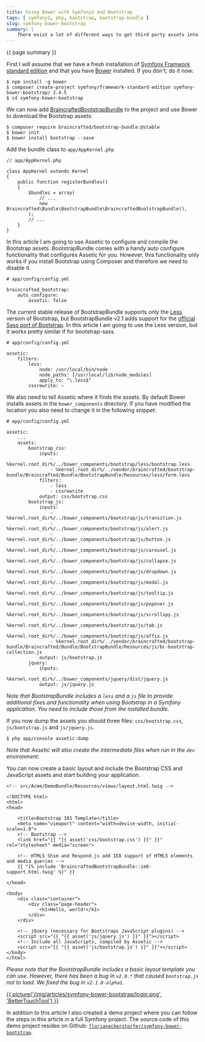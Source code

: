 ```yaml
---
title: Using Bower with Symfony2 and Bootstrap
tags: [ symfony2, php, bootstrap, bootstrap-bundle ]
slug: symfony-bower-bootstrap
summary: |
    There exist a lot of different ways to get third party assets into your project and one such way is Bower. Bower is an asset management tool from Twitter and you can use it to get Bootstrap into your Symfony project. I will explain how you can use it in combination with BraincraftedBootstrapBundle, my bundle that integrates Bootstrap into Symfony.
---
```


<p>{{ page.summary }}</p>

First I will assume that we have a fresh installation of [Symfony Framwork standard edition](http://symfony.com/download) and that you have [Bower](http://bower.io) installed. If you don't, do it now:

<pre><code class="shell">$ npm install -g bower
$ composer create-project symfony/framework-standard-edition symfony-bower-bootstrap/ 2.4.5
$ cd symfony-bower-bootstrap</code></pre>

We can now add [BraincraftedBootstrapBundle](http://bootstrap.braincrafted.com) to the project and use Bower to download the Bootstrap assets:

<pre><code class="shell">$ composer require braincrafted/bootstrap-bundle:@stable
$ bower init
$ bower install bootstrap --save</code></pre>

Add the bundle class to `app/AppKernel.php`

<pre><code class="php">// app/AppKernel.php

class AppKernel extends Kernel
{
    public function registerBundles()
    {
        $bundles = array(
            // ...
            new Braincrafted\Bundle\BootstrapBundle\BraincraftedBootstrapBundle(),
        );
        // ...
    }
}</code></pre>

In this article I am going to use Assetic to configure and compile the Bootstrap assets. BootstrapBundle comes with a handy auto configure functionality that configures Assetic for you. However, this functionality only works if you install Bootstrap using Composer and therefore we need to disable it.

<pre><code class="yaml"># app/config/config.yml

braincrafted_bootstrap:
    auto_configure:
        assetic: false</code></pre>

The current stable release of BootstrapBundle supports only the [Less](http://lesscss.org) version of Bootstrap, but BootstrapBundle v2.1 adds support for the [official Sass port of Bootstrap](https://github.com/twbs/bootstrap-sass). In this article I am going to use the Less version, but it works pretty similar if for bootstrap-sass.

<pre><code class="yaml"># app/config/config.yml

assetic:
    filters:
        less:
            node: /usr/local/bin/node
            node_paths: [/usr/local/lib/node_modules]
            apply_to: "\.less$"
        cssrewrite: ~</code></pre>

We also need to tell Assetic where it finds the assets. By default Bower installs assets in the `bower_components` directory. If you have modified the location you also need to change it in the following snippet:

<pre><code class="yaml"># app/config/config.yml

assetic:
    ...
    assets:
        bootstrap_css:
            inputs:
                - %kernel.root_dir%/../bower_components/bootstrap/less/bootstrap.less
                - %kernel.root_dir%/../vendor/braincrafted/bootstrap-bundle/Braincrafted/Bundle/BootstrapBundle/Resources/less/form.less
            filters:
                - less
                - cssrewrite
            output: css/bootstrap.css
        bootstrap_js:
            inputs:
                - %kernel.root_dir%/../bower_components/bootstrap/js/transition.js
                - %kernel.root_dir%/../bower_components/bootstrap/js/alert.js
                - %kernel.root_dir%/../bower_components/bootstrap/js/button.js
                - %kernel.root_dir%/../bower_components/bootstrap/js/carousel.js
                - %kernel.root_dir%/../bower_components/bootstrap/js/collapse.js
                - %kernel.root_dir%/../bower_components/bootstrap/js/dropdown.js
                - %kernel.root_dir%/../bower_components/bootstrap/js/modal.js
                - %kernel.root_dir%/../bower_components/bootstrap/js/tooltip.js
                - %kernel.root_dir%/../bower_components/bootstrap/js/popover.js
                - %kernel.root_dir%/../bower_components/bootstrap/js/scrollspy.js
                - %kernel.root_dir%/../bower_components/bootstrap/js/tab.js
                - %kernel.root_dir%/../bower_components/bootstrap/js/affix.js
                - %kernel.root_dir%/../vendor/braincrafted/bootstrap-bundle/Braincrafted/Bundle/BootstrapBundle/Resources/js/bc-bootstrap-collection.js
            output: js/bootstrap.js
        jquery:
            inputs:
                - %kernel.root_dir%/../bower_components/jquery/dist/jquery.js
            output: js/jquery.js</code></pre>

*Note that BootstrapBundle includes a `less` and a `js` file to provide additional fixes and functionality when using Bootstrap in a Symfony application. You need to include those from the installed bundle.*

If you now dump the assets you should three files: `css/bootstrap.css`, `js/bootstrap.js` and `js/jquery.js`.

<pre><code class="shell">$ php app/console assetic:dump</code></pre>

*Note that Assetic will also create the intermediate files when run in the `dev` environment.*

You can now create a basic layout and include the Bootstrap CSS and JavaScript assets and start building your application.

<pre><code class="html">&lt;!-- src/Acme/DemoBundle/Resources/views/layout.html.twig --&gt;

&lt;!DOCTYPE html&gt;
&lt;html&gt;
&lt;head&gt;

    &lt;title&gt;Bootstrap 101 Template&lt;/title&gt;
    &lt;meta name="viewport" content="width=device-width, initial-scale=1.0"&gt;
    &lt;!-- Bootstrap --&gt;
    &lt;link href="{{ "{{ asset('css/bootstrap.css') }}" }}" rel="stylesheet" media="screen"&gt;

    &lt;!-- HTML5 Shim and Respond.js add IE8 support of HTML5 elements and media queries --&gt;
    {{ "{% include 'BraincraftedBootstrapBundle::ie8-support.html.twig' %}" }}

&lt;/head&gt;

&lt;body&gt;
    &lt;div class="container"&gt;
        &lt;div class="page-header"&gt;
            &lt;h1&gt;Hello, world!&lt;/h1&gt;
        &lt;/div&gt;
    &lt;/div&gt;

    &lt;!-- jQuery (necessary for Bootstraps JavaScript plugins) --&gt;
    &lt;script src="{{ "{{ asset('js/jquery.js') }}" }}"&gt;&lt;/script&gt;
    &lt;!-- Include all JavaScripts, compiled by Assetic --&gt;
    &lt;script src="{{ "{{ asset('js/bootstrap.js') }}" }}"&gt;&lt;/script&gt;
&lt;/body&gt;
&lt;/html&gt;</code></pre>

*Please note that the BootstrapBundle includes a basic layout template you can use. However, there has been a bug in `v2.0.*` that caused `bootstrap.js` not to load. We fixed the bug in `v2.1.0-alpha1`.*

[{{ picture('/img/articles/symfony-bower-bootstrap/login.png', 'BetterTouchTool') }}](/img/articles/symfony-bower-bootstrap/login-original.png)

In addition to this article I also created a demo project where you can follow the steps in this article in a full Symfony project. The source code of this demo project resides on Github: <code><a href="https://github.com/florianeckerstorfer/symfony-bower-bootstrap">florianeckerstorfer/symfony-bower-bootstrap</a></code>.
